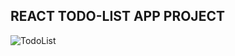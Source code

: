 ## REACT TODO-LIST APP PROJECT

![TodoList](https://user-images.githubusercontent.com/47016580/111995965-50f9c200-8af8-11eb-844a-571a204a5a5a.jpg)

